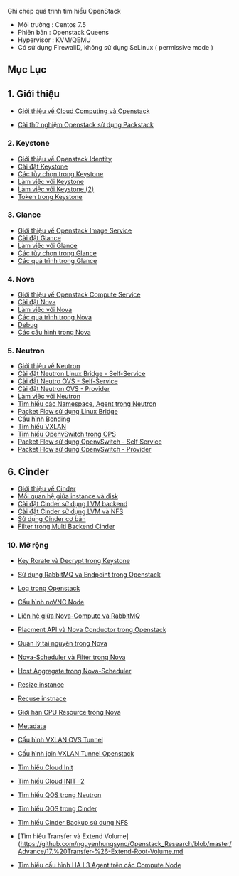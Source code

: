 

Ghi chép quá trình tìm hiểu OpenStack

- Môi trường : Centos 7.5
- Phiên bản : Openstack Queens
- Hypervisor : KVM/QEMU
- Có sử dụng FirewallD, không sử dụng SeLinux (   permissive mode ) 

## Mục Lục

## 1. Giới thiệu

- [Giới thiệu về Cloud Computing và Openstack](https://github.com/nguyenhungsync/Report-Intern-Meditech/blob/master/Openstack/1.%20Intro%20Cloud%20Computing.md)

- [Cài thử nghiệm Openstack sử dụng Packstack](https://github.com/nguyenhungsync/Report-Intern-Meditech/blob/master/Openstack/2.install-pack-stack.md)
### 2. Keystone

- [Giới thiệu về  Openstack  Identity](https://github.com/nguyenhungsync/Report-Intern-Meditech/blob/master/Openstack/Keystone/1.%20Introduction-Keystone.md)
- [Cài đặt Keystone ](https://github.com/nguyenhungsync/Openstack_Research/blob/master/Keystone/2.Install-Keystone.md)
- [Các tùy chọn trong Keystone](https://github.com/nguyenhungsync/Report-Intern-Meditech/blob/master/Openstack/Keystone/4.%20Config-Keystone.md)
- [Làm việc với Keystone](https://github.com/nguyenhungsync/Report-Intern-Meditech/blob/master/Openstack/Keystone/5.%20Keystone-Openstack-CLI.md)
- [Làm việc với Keystone (2) ]( https://github.com/nguyenhungsync/Report-Intern-Meditech/blob/master/Openstack/Keystone/6.%20Keystone-CURL.md)
- [Token trong Keystone](https://github.com/nguyenhungsync/Report-Intern-Meditech/blob/master/Openstack/Keystone/7.%20Token-Keystone.md)

### 3. Glance

- [Giới thiệu về Openstack Image Service](https://github.com/nguyenhungsync/Report-Intern-Meditech/blob/master/Openstack/Glance/1.%20Introduction-Glance.md)
- [Cài đặt Glance](https://github.com/nguyenhungsync/Report-Intern-Meditech/blob/master/Openstack/Glance/2.%20Install%20Glance.md)
- [Làm việc với Glance](https://github.com/nguyenhungsync/Report-Intern-Meditech/blob/master/Openstack/Glance/3.%20Openstack-Glance-%26-CURL.md)
- [Các tùy chọn trong Glance](https://github.com/nguyenhungsync/Report-Intern-Meditech/blob/master/Openstack/Glance/4.%20Config.md)
- [Các quá trình trong Glance](https://github.com/nguyenhungsync/Report-Intern-Meditech/blob/master/Openstack/Glance/5.%20Glance-Advanced.md)

### 4. Nova

- [Giới thiệu về Openstack Compute Service](https://github.com/nguyenhungsync/Report-Intern-Meditech/blob/master/Openstack/Nova/1.Introduction-nova.md)
- [Cài đặt Nova](https://github.com/nguyenhungsync/Report-Intern-Meditech/blob/master/Openstack/Nova/2.%20Install-nova.md)
- [Làm việc với Nova](https://github.com/nguyenhungsync/Report-Intern-Meditech/blob/master/Openstack/Nova/3.Nova-Client%26Curl.md)
- [Các quá trình trong Nova](https://github.com/nguyenhungsync/Report-Intern-Meditech/blob/master/Openstack/Nova/4.%20Nova-Instance-Work-flow.md)
- [Debug](https://github.com/nguyenhungsync/Report-Intern-Meditech/blob/master/Openstack/Nova/5.%20Debug.md)
- [Các cấu hình trong Nova](https://github.com/nguyenhungsync/Openstack_Research/blob/master/Nova/6.%20Config-section.md)
### 5. Neutron

- [Giới thiệu về Neutron](https://github.com/nguyenhungsync/Report-Intern-Meditech/blob/master/Openstack/Neutron/1.%20Introduction-neutron.md)
- [Cài đặt Neutron Linux Bridge - Self-Service](https://github.com/nguyenhungsync/Report-Intern-Meditech/blob/master/Openstack/Neutron/2.%20Install%20Neutron%20Linux%20Bridge.md)
- [Cài đặt Neutro OVS - Self-Service](https://github.com/nguyenhungsync/Report-Intern-Meditech/blob/master/Openstack/Neutron/2.1%20.%20OVS-Self-Services.md)
- [Cài đặt Neutron OVS - Provider](https://github.com/nguyenhungsync/Report-Intern-Meditech/blob/master/Openstack/Neutron/2.2.%20OVS%20Self-Service-%26-Provider.md)
- [Làm việc với Neutron ](https://github.com/nguyenhungsync/Report-Intern-Meditech/blob/master/Openstack/Neutron/3.%20Neutron-CLI.md)
- [Tìm hiểu các Namespace, Agent trong Neutron](https://github.com/nguyenhungsync/Report-Intern-Meditech/blob/master/Openstack/Neutron/4.%20Neutron-Namespace-Agent.md)
- [Packet Flow sử dụng Linux Bridge](https://github.com/nguyenhungsync/Report-Intern-Meditech/blob/master/Openstack/Neutron/5.%20%20Packet-Walkthrough-Linux-Bridge.md)
- [Cấu hình Bonding](https://github.com/nguyenhungsync/Report-Intern-Meditech/blob/master/Openstack/Neutron/6.%20Bonding.md)
- [Tìm hiểu VXLAN](https://github.com/nguyenhungsync/Report-Intern-Meditech/blob/master/Openstack/Neutron/7.%20VXLAN.md)
- [Tìm hiểu OpenvSwitch trong OPS](https://github.com/nguyenhungsync/Report-Intern-Meditech/blob/master/Openstack/Neutron/8.%20OVS.md)
- [Packet Flow sử dụng OpenvSwitch - Self Service ](https://github.com/nguyenhungsync/Openstack_Research/blob/master/Neutron/9.%20OPS-Packet-Self-Service.md)
- [Packet Flow sử dung OpenvSwitch - Provider ](https://github.com/nguyenhungsync/Openstack_Research/blob/master/Neutron/10.%20OPS-Packet-Provider.md)

## 6. Cinder

- [Giới thiệu về Cinder](https://github.com/nguyenhungsync/Openstack_Research/blob/master/Cinder/1.%20Introduction-cinder.md)
- [Mối quan hệ giữa instance và disk ](https://github.com/nguyenhungsync/Openstack_Research/blob/master/Cinder/2.%20Cinder-Disk-Work-Flow.md)
- [Cài đặt Cinder sử dụng LVM backend](https://github.com/nguyenhungsync/Openstack_Research/blob/master/Cinder/3.%20Install-Cinder-LVM.md)
- [Cài đặt Cinder sử dụng LVM và NFS](https://github.com/nguyenhungsync/Openstack_Research/blob/master/Cinder/5.%20Install-Multi-Backend.md)
- [Sử dụng Cinder cơ bản](https://github.com/nguyenhungsync/Openstack_Research/blob/master/Cinder/4.%20Basic-Command.md)
- [Filter trong Multi Backend Cinder](https://github.com/nguyenhungsync/Openstack_Research/blob/master/Cinder/6.%20Filtering-Multi-Backend.md)

### 10. Mở rộng

- [Key Rorate và Decrypt trong Keystone](https://github.com/nguyenhungsync/Report-Intern-Meditech/blob/master/Openstack/Advance/1.%20Key-Rotate-%26-Decrypt.md)
- [Sử dụng RabbitMQ và Endpoint trong Openstack](https://github.com/nguyenhungsync/Report-Intern-Meditech/blob/master/Openstack/Advance/2.RabbitMQ-%26-API-Endpoint.md)
- [Log trong Openstack](https://github.com/nguyenhungsync/Report-Intern-Meditech/blob/master/Openstack/Advance/3.%20Log.md)
- [Cấu hình noVNC Node](https://github.com/nguyenhungsync/Report-Intern-Meditech/blob/master/Openstack/Advance/4.%20Setup-noVNC.md)
- [Liên hệ giữa Nova-Compute và RabbitMQ](https://github.com/nguyenhungsync/Report-Intern-Meditech/blob/master/Openstack/Advance/5.%20Nova-Compute-Serice-%26-RabbitMQ.md)
- [Placment API và Nova Conductor trong Openstack](https://github.com/nguyenhungsync/Report-Intern-Meditech/blob/master/Openstack/Advance/6.%20Placement-API-%26-Nova-Conductor.md)
- [Quản lý tài nguyên trong Nova](https://github.com/nguyenhungsync/Report-Intern-Meditech/blob/master/Openstack/Advance/7.1.%20%20Resource-Management-OPS.md)
- [Nova-Scheduler và Filter trong Nova](https://github.com/nguyenhungsync/Report-Intern-Meditech/blob/master/Openstack/Advance/7.2%20.%20Nova-Scheduler-%26-Host-Aggreaggregate.md)
- [Host Aggregate trong Nova-Scheduler](https://github.com/nguyenhungsync/Report-Intern-Meditech/blob/master/Openstack/Advance/7.3.%20Lab-Filter-Scheduler.md)
- [Resize instance](https://github.com/nguyenhungsync/Report-Intern-Meditech/blob/master/Openstack/Advance/8.%20Resize-instance.md)
- [Recuse instnace](https://github.com/nguyenhungsync/Report-Intern-Meditech/blob/master/Openstack/Advance/9.%20Rescue-instance.md)
- [Giới hạn CPU Resource trong Nova](https://github.com/nguyenhungsync/Report-Intern-Meditech/blob/master/Openstack/Advance/10.%20Limit-CPU-Resource.md)
- [Metadata](https://github.com/nguyenhungsync/Report-Intern-Meditech/blob/master/Openstack/Advance/11.%20Metadata.md)

- [Cấu hình VXLAN OVS Tunnel](https://github.com/nguyenhungsync/Openstack_Research/blob/master/Neutron/11.%20VXLAN-Tunnel.md)
- [Cấu hình join VXLAN Tunnel Openstack](https://github.com/nguyenhungsync/Openstack_Research/blob/master/Neutron/11.%20VXLAN-Tunnel.md)
- [Tìm hiểu Cloud Init](https://github.com/nguyenhungsync/Openstack_Research/blob/master/Advance/12.%20Cloud-init.md)
- [Tìm hiểu Cloud INIT -2 ](https://github.com/nguyenhungsync/Openstack_Research/blob/master/Advance/13.%20Cloud-init-Script.md)
- [Tìm hiểu QOS trong Neutron](https://github.com/nguyenhungsync/Openstack_Research/blob/master/Advance/14.%20QOS%20-%20Neutron.md)
- [Tìm hiểu QOS trong Cinder](https://github.com/nguyenhungsync/Openstack_Research/blob/master/Advance/15.%20QOS%20-%20Cinder.md)
- [Tìm hiểu Cinder Backup sử dụng NFS](https://github.com/nguyenhungsync/Openstack_Research/blob/master/Advance/16.%20Cinder-Backup-NFS.md)
- [Tìm hiểu Transfer và Extend Volume](https://github.com/nguyenhungsync/Openstack_Research/blob/master/Advance/17.%20Transfer-%26-Extend-Root-Volume.md
- [Tìm hiểu cấu hình HA L3 Agent trên các Compute Node](https://github.com/nguyenhungsync/Openstack_Research/blob/master/Advance/18.%20L3-Agent-HA-Compute.md)
